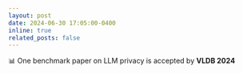 ```yaml
---
layout: post
date: 2024-06-30 17:05:00-0400
inline: true
related_posts: false
---
```

<!-- markdownlint-disable MD041 -->

📊 One benchmark paper on LLM privacy is accepted by **VLDB 2024**
